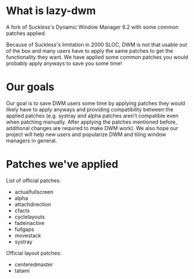 # What is lazy-dwm
A fork of Suckless's Dynamic Window Manager 6.2 with some common patches applied.

Because of Suckless's limitation in 2000 SLOC, DWM is not that usable out of the box and many users have to apply the same patches to get the functionality they want. We have applied some common patches you would probably apply anyways to save you some time!

# Our goals
Our goal is to save DWM users some time by applying patches they would likely have to apply anyways and providing compatibility between the applied patches (e.g. systray and alpha patches aren't compatible even when patching manually. After applying the patches mentioned before, additional changes are required to make DWM work). We also hope our project will help new users and popularize DWM and tiling window managers in general.

# Patches we've applied

List of official patches:

* actualfullscreen
* alpha
* attachdirection
* cfacts
* cyclelayouts
* fadeinactive
* fullgaps
* movestack
* systray

Official layout patches:

* centeredmaster
* tatami
